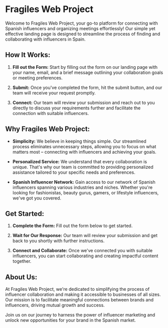 # Fragiles Web Project

Welcome to Fragiles Web Project, your go-to platform for connecting with Spanish influencers and organizing meetings effortlessly! Our simple yet effective landing page is designed to streamline the process of finding and collaborating with influencers in Spain.

## How It Works:

1. **Fill out the Form:** Start by filling out the form on our landing page with your name, email, and a brief message outlining your collaboration goals or meeting preferences.

2. **Submit:** Once you've completed the form, hit the submit button, and our team will receive your request promptly.

3. **Connect:** Our team will review your submission and reach out to you directly to discuss your requirements further and facilitate the connection with suitable influencers.

## Why Fragiles Web Project:

- **Simplicity:** We believe in keeping things simple. Our streamlined process eliminates unnecessary steps, allowing you to focus on what matters most – connecting with influencers and achieving your goals.

- **Personalized Service:** We understand that every collaboration is unique. That's why our team is committed to providing personalized assistance tailored to your specific needs and preferences.

- **Spanish Influencer Network:** Gain access to our network of Spanish influencers spanning various industries and niches. Whether you're looking for fashionistas, beauty gurus, gamers, or lifestyle influencers, we've got you covered.

## Get Started:

1. **Complete the Form:** Fill out the form below to get started.

2. **Wait for Our Response:** Our team will review your submission and get back to you shortly with further instructions.

3. **Connect and Collaborate:** Once we've connected you with suitable influencers, you can start collaborating and creating impactful content together.

## About Us:

At Fragiles Web Project, we're dedicated to simplifying the process of influencer collaboration and making it accessible to businesses of all sizes. Our mission is to facilitate meaningful connections between brands and influencers, driving mutual growth and success.

Join us on our journey to harness the power of influencer marketing and unlock new opportunities for your brand in the Spanish market.
